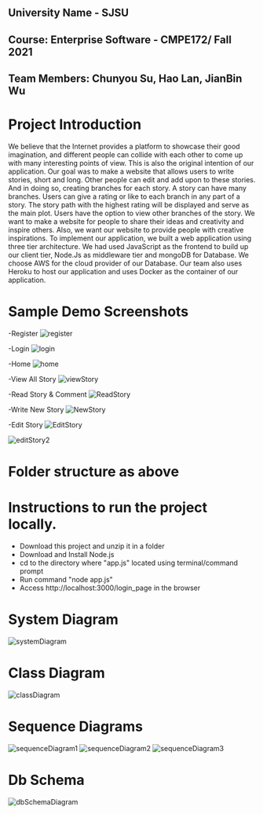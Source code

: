 ## University Name - SJSU 
## Course: Enterprise Software - CMPE172/ Fall 2021
## Team Members: Chunyou Su, Hao Lan, JianBin Wu

# Project Introduction 
  We believe that the Internet provides a platform to showcase their good imagination, and different people can collide with each other to come up with many interesting points of view. This is also the original intention of our application. Our goal was to make a website that allows users to write stories, short and long. Other people can edit and add upon to these stories. And in doing so, creating branches for each story. A story can have many branches. Users can give a rating or like to each branch in any part of a story. The story path with the highest rating will be displayed and serve as the main plot. Users have the option to view other branches of the story. We want to make a website for people to share their ideas and creativity and inspire others. Also, we want our website to provide people with creative inspirations. 
  To implement our application, we built a web application using three tier architecture. We had used JavaScript as the frontend to build up our client tier, Node.Js as middleware tier and mongoDB for Database. We choose AWS for the cloud provider of our Database. Our team also uses Heroku to host our application and uses Docker as the container of our application.
  
# Sample Demo Screenshots 
-Register
![register](https://user-images.githubusercontent.com/70332991/142042376-7ddc7bac-6515-4e79-bdb6-032840228ede.png)

-Login
![login](https://user-images.githubusercontent.com/70332991/142042406-1134f3f2-8ee1-4be5-b87c-f2808fe3897a.png)

-Home
![home](https://user-images.githubusercontent.com/70332991/142042432-23ebc4b9-9611-4432-8695-0343118c6ec4.png)

-View All Story
![viewStory](https://user-images.githubusercontent.com/70332991/142042446-f81edba9-bf9c-444b-8d18-4387b4d1f95a.png)

-Read Story & Comment
![ReadStory](https://user-images.githubusercontent.com/70332991/142042461-5d1d2e16-01be-466a-8aa5-77dafcaccb3b.png)

-Write New Story
![NewStory](https://user-images.githubusercontent.com/70332991/142042492-e57a4018-beca-4f49-9153-7373c9c1da59.png)

-Edit Story
 ![EditStory](https://user-images.githubusercontent.com/70332991/142042518-90ab886f-7f2a-49fe-8270-21033aed43a0.png)
 
![editStory2](https://user-images.githubusercontent.com/70332991/142042535-5b1bb7b8-4365-4b83-9155-f63a3d8c5312.png)

# Folder structure as above 

# Instructions to run the project locally.
-   Download this project and unzip it in a folder
-   Download and Install Node.js
-   cd to the directory where "app.js" located using terminal/command prompt
-   Run command "node app.js"
-   Access http://localhost:3000/login_page in the browser

# System Diagram
![systemDiagram](https://user-images.githubusercontent.com/70332991/142039418-35941212-471a-4242-b18b-fafaf976271b.png)

# Class Diagram
![classDiagram](https://user-images.githubusercontent.com/70332991/142040236-5943f762-8e43-4976-9d19-a940c8908f84.png)

# Sequence Diagrams
![sequenceDiagram1](https://user-images.githubusercontent.com/70332991/142040275-0f0d7134-3fa8-4883-921b-25d24d9aae54.png)
![sequenceDiagram2](https://user-images.githubusercontent.com/70332991/142040304-38fde91a-1d5f-4906-8050-4973679be60a.png)
![sequenceDiagram3](https://user-images.githubusercontent.com/70332991/142040331-e49c62cc-8f84-43d4-a706-7ee7408aeaee.png)

# Db Schema
![dbSchemaDiagram](https://user-images.githubusercontent.com/70332991/142040342-8b7a6b7b-116e-46bd-8e18-b970459a9b04.png)

